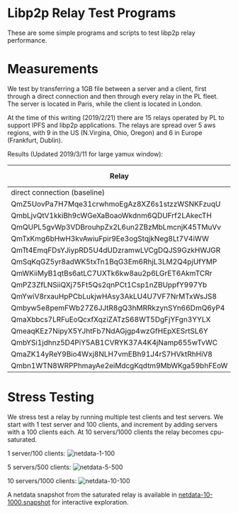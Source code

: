 # Libp2p Relay Test Programs

These are some simple programs and scripts to test libp2p relay performance.

# Measurements

We test by transferring a 1GB file between a server and a client,
first through a direct connection and then through every relay in the PL fleet.
The server is located in Paris, while the client is located in London.

At the time of this writing (2019/2/21) there are 15 relays operated by PL to support
IPFS and libp2p applications.
The relays are spread over 5 aws regions, with 9 in the US (N.Virgina, Ohio, Oregon) and 6 in Europe (Frankfurt, Dublin).

Results (Updated 2019/3/11 for large yamux window):

| Relay                                          | ping relay | ping server | transfer time    | region    |
|------------------------------------------------|------------|-------------|------------------|-----------|
| direct connection (baseline)                   |            |     7.4ms   |   7.187864928s   |           |
| QmZ5UovPa7H7Mqe31crwhmoEgAz8XZ6s1stzzWSNKFzuqU |  12.7ms    |    23.2ms   |  26.343105791s   | Dublin    |
| QmbLjvQtV1kkiBh9cWGeXaBoaoWkdnm6QDUFrf2LAkecTH |  12.7ms    |    23.2ms   |  21.850558434s   | Dublin    |
| QmQUPL5gvWp3VDBrouhpZx2L6un2ZBzMbLmcnjK45TMuVv |  12.7ms    |    23.1ms   |  21.481653414s   | Dublin    |
| QmTxKmg6bHwH3kvAwiuFpir9Ee3ogStqjkNeg8Lt7V4iWW |  11.8ms    |    26.8ms   |  35.163579596s   | Frankfurt |
| QmTt4EmqFDsYJiypRD5U4dUDzramwLVCgDQJS9GzkHWJGR |   9.9ms    |    26.8ms   |  58.232045306s   | Frankfurt |
| QmSqKqGZ5yr8adWK5txTn1BqG3Em6RhjL3LM2Q4pjUfYMP |  10.0ms    |    28.3ms   |  22.855141011s   | Frankfurt |
| QmWKiiMyB1qtBs6atLC7UXTk6kw8au2p6LGrET6AkmTCRr |  76.0ms    |   154.2ms   | 1m40.915977947s  | Ohio      |
| QmPZ3ZfLNSiiQXj75Ft5Qs2qnPCt1Csp1nZBUppfY997Yb |  75.3ms    |   154.3ms   | 1m40.047935383s  | Ohio      |
| QmYwiV8rxauHpPCbLukjwHAsy3AkLU4U7VF7NrMTxWsJS8 |  75.2ms    |   153.6ms   | 1m43.054258421s  | Ohio      |
| Qmbyw5e8pemFWb27Z6JJtR8gQ3hMRRkzynSYn66DmQ6yP4 |  85.0ms    |   173.7ms   | 1m55.582224015s  | Virginia  |
| QmaXbbcs7LRFuEoQcxfXqziZATzS68WT5DgFjYFgn3YYLX |  85.0ms    |   173.7ms   | 1m53.344062343s  | Virginia  |
| QmeaqKEz7NipyX5YJhtFb7NdAGjgp4wzGfHEpXESrtSL6Y |  85.0ms    |   173.7ms   | 2m37.460513334s  | Virginia  |
| QmbYSi1jdhnz5D4PiY5AB1CVRYK37A4K4jNamp655wTvWC | 143.8ms    |   299.8ms   | 3m22.792653437s  | Oregon    |
| QmaZK14yReY9Bio4Wxj8NLH7vmEBh91J4rS7HVktRhHiV8 | 143.5ms    |   303.2ms   | 3m18.798269751s  | Oregon    |
| Qmbn1WTN8WRPPhmayAe2eiMdcgKqdtm9MbWKga59bhFEoW | 143.4ms    |   302.2ms   | 3m21.895076093s  | Oregon    |

# Stress Testing

We stress test a relay by running multiple test clients and test servers.
We start with 1 test server and 100 clients, and increment by adding servers with a 100 clients each.
At 10 servers/1000 clients the relay becomes cpu-saturated.

1 server/100 clients:
![netdata-1-100](https://ipfs.io/ipfs/QmRx9rxB49v5trApfnAg5hi4t3eedWLG3yu6wQzd6o3sjY)

5 servers/500 clients:
![netdata-5-500](https://ipfs.io/ipfs/QmVbS46mxvJ6PTHaYgG6hUjT8vkFhTngpgTUfh7tkvojDH)

10 servers/1000 clients:
![netdata-10-100](https://ipfs.io/ipfs/Qmdi62ApVYxTtHXBLJpesRTt6xndG59mgmVPC1Rj9ibnTp)

A netdata snapshot from the saturated relay is available in [netdata-10-1000.snapshot](https://ipfs.io/ipfsQmdCM7HkwiAYrKkdpZNAKuJrife9WsTwsUN9YREXtnrYoi) for interactive exploration.
